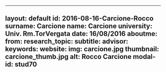 ---
layout: default 
id: 2016-08-16-Carcione-Rocco
surname: Carcione
name: Carcione
university: Univ. Rm.TorVergata
date: 16/08/2016
aboutme: 
from: 
research_topic: 
subtitle: 
advisor: 
keywords: 
website: 
img: carcione.jpg
thumbnail: carcione_thumb.jpg
alt: Rocco Carcione
modal-id: stud70
------
